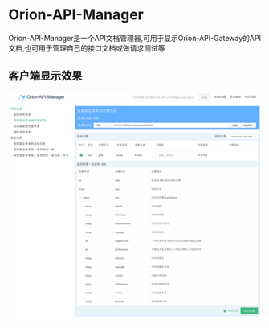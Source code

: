 # Orion-API-Manager

Orion-API-Manager是一个API文档管理器,可用于显示Orion-API-Gateway的API文档,也可用于管理自己的接口文档或做请求测试等

## 客户端显示效果

![client-ui-image](https://github.com/MirrenTools/Orion-API-Manager/blob/master/config/client-ui.png)
